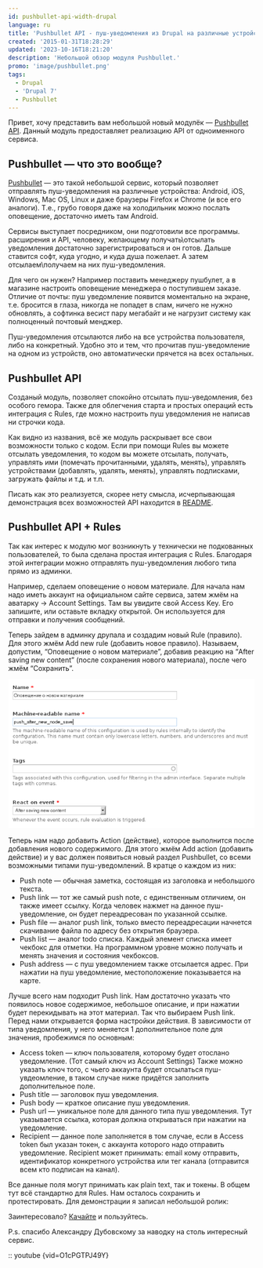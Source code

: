 ```yaml
---
id: pushbullet-api-width-drupal
language: ru
title: 'Pushbullet API - пуш-уведомления из Drupal на различные устройства'
created: '2015-01-31T18:28:29'
updated: '2023-10-16T18:21:20'
description: 'Небольшой обзор модуля Pushbullet.'
promo: 'image/pushbullet.png'
tags:
  - Drupal
  - 'Drupal 7'
  - Pushbullet
---
```


Привет, хочу представить вам небольшой новый
модулёк — [Pushbullet API](https://drupal.org/project/pushbullet). Данный модуль
предоставляет реализацию API от одноименного сервиса.

## Pushbullet — что это вообще?

[Pushbullet](https://pushbullet.com) — это такой небольшой сервис, который
позволяет отправлять пуш-уведомления на различные устройства: Android, iOS,
Windows, Mac OS, Linux и даже браузеры Firefox и Chrome (и все его аналоги).
Т.е., грубо говоря даже на холодильник можно послать оповещение, достаточно
иметь там Android.

Сервисы выступает посредником, они подготовили все программы. расширения и API,
человеку, желающему получать\отсылать уведомления достаточно зарегистрироваться
и он готов. Дальше ставится софт, куда угодно, и куда душа пожелает. А затем
отсылаем\получаем на них пуш-уведомления.

Для чего он нужен? Например поставить менеджеру пушбулет, а в магазине настроить
оповещение менеджера о поступившем заказе. Отличие от почты: пуш уведомление
появится моментально на экране, т.е. бросится в глаза, никогда не попадет в
спам, ничего не нужно обновлять, а софтинка весист пару мегабайт и не нагрузит
систему как полноценный почтовый менджер.

Пуш-уведомления отсылаются либо на все устройства пользователя, либо на
конкретный. Удобно это и тем, что прочитав пуш-уведомление на одном из
устройств, оно автоматически прячется на всех остальных.

## Pushbullet API

Созданый модуль, позволяет спокойно отсылать пуш-уведомления, без особого
гемора. Также для облегчения старта и простых операций есть интеграция с Rules,
где можно настроить пуш уведомления не написав ни строчки кода.

Как видно из названия, всё же модуль раскрывает все свои возможности только с
кодом. Если при помощи Rules вы можете отсылать уведомления, то кодом вы можете
отсылать, получать, управлять ими (помечать прочитанными, удалять, менять),
управлять устройствами (добавлять, удалять, менять), управлять подписками,
загружать файлы и т.д. и т.п.

Писать как это реализуется, скорее нету смысла, исчерпывающая демонстрация всех
возможностей API находится
в [README](https://github.com/Niklan/Pushbullet#code-examples).

## Pushbullet API + Rules

Так как интерес к модулю мог возникнуть у технически не подкованных
пользователей, то была сделана простая интеграция с Rules. Благодаря этой
интеграции можно отправлять пуш-уведомления любого типа прямо из админки.

Например, сделаем оповещение о новом материале. Для начала нам надо иметь
аккаунт на официальном сайте сервиса, затем жмём на аватарку -> Account
Settings. Там вы увидите свой Access Key. Его запишите, или оставьте вкладку
открытой. Он используется для отправки и получения сообщений.

Теперь зайдем в админку друпала и создадим новый Rule (правило). Для этого жмём
Add new rule (добавить новое правило). Называем, допустим, “Оповещение о новом
материале”, добавив реакцию на “After saving new content” (после сохранения
нового материала), после чего жмём “Сохранить”.

![Pushbullet Drupal Rules](image/_001.png)

Теперь нам надо добавить Action (действие), которое выполнится после добавления
нового содержимого. Для этого жмём Add action (добавить действие) и у вас должен
появиться новый раздел Pushbullet, со всеми возможными типами пуш-уведомлений. В
кратце о каждом из них:

* Push note — обычная заметка, состоящая из заголовка и небольшого текста.
* Push link — тот же самый push note, с единственным отличием, он также имеет
  ссылку. Когда человек нажмет на данное пуш-уведомление, он будет переадресован
  по указанной ссылке.
* Push file — аналог push link, только вместо переадресации начнется скачивание
  файла по адресу без открытия браузера.
* Push list — аналог todo списка. Каждый элемент списка имеет чекбокс для
  отметки. На программном уровне можно получать и менять значения и состояния
  чекбоксов.
* Push address — с пуш уведомлением также отсылается адрес. При нажатии на пуш
  уведомление, местоположение показывается на карте.

Лучше всего нам подходит Push link. Нам достаточно указать что появилось новое
содержимое, небольшое описание, и при нажатии будет перекидывать на этот
материал. Так что выбираем Push link. Перед нами открывается форма настройки
действия. В зависимости от типа уведомления, у него меняется 1 дополнительное
поле для значения, пробежимся по основным:

* Access token — ключ пользователя, которому будет отослано уведомление. (Тот
  самый ключ из Account Settings) Также можно указать ключ того, с чьего
  аккаунта будет отсылаться пуш-увдеомление, в таком случае ниже придётся
  заполнить дополнительное поле.
* Push title — заголовок пуш уведомления.
* Push body — краткое описание пуш уведомления.
* Push url — уникальное поле для данного типа пуш уведомления. Тут указывается
  ссылка, которая должна открываться при нажатии на уведомление.
* Recipient — данное поле заполняется в том случае, если в Access token был
  указан токен, с аккаунта которого надо отправить уведомление. Recipient может
  принимать: email кому отправить, идентификатор конкретного устройства или тег
  канала (отправится всем кто подписан на канал).

Все данные поля могут принимать как plain text, так и токены. В общем тут всё
стандартно для Rules. Нам осталось сохранить и протестировать. Для демонстрации
я записал небольшой ролик:

Заинтересовало? [Качайте](https://drupal.org/project/pushbullet) и пользуйтесь.

P.s. спасибо Александру Дубовскому за наводку на столь интересный сервис.

:: youtube {vid=O1cPGTPJ49Y}
